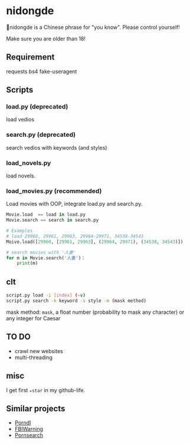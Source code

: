# nidongde
🔞nidongde is a Chinese phrase for "you know". Please control yourself!

Make sure you are older than 18!

## Requirement
requests
bs4
fake-useragent


## Scripts

### load.py (deprecated)
load vedios

### search.py (deprecated)
search vedios with keywords (and styles)

### load_novels.py
load novels.

### load_movies.py (recommended)
Load movies with OOP, integrate load.py and search.py.
```python
Movie.load  == load in load.py
Movie.search == search in search.py

# Examples
# load 29960, 29961, 29963, 29964-29971, 34538-34543
Moive.load([29960, [29961, 29963], (29964, 29971), (34538, 34543)])

# search movies with '人妻'
for m in Movie.search('人妻')：
    print(m)
```

## clt

```bash
script.py load -i [index] (-v)
script.py search -k keyword -s style -m (mask method)
```
mask method: `mask`, a float number (probability to mask any character) or any integer for Caesar

## TO DO

- crawl new websites
- multi-threading

## misc
I get first `✭star` in my github-life.

## Similar projects
* [Porndl](https://github.com/Ybow/porndl)
* [FBIWarning](https://github.com/nusr/FBIWarning)
* [Pornsearch](https://github.com/LucasLeandro1204/Pornsearch)
